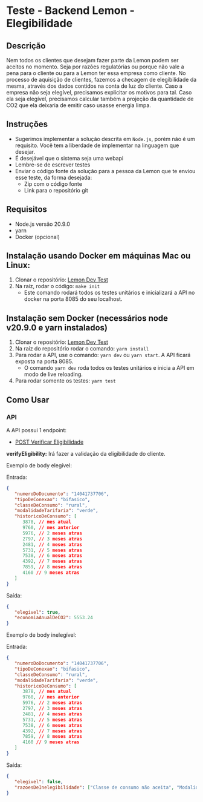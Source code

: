 # Teste - Backend Lemon - Elegibilidade

## Descrição

Nem todos os clientes que desejam fazer parte da Lemon podem ser aceitos no momento. Seja por razões regulatórias ou porque não vale a pena para o cliente ou para a Lemon ter essa empresa como cliente. No processo de aquisição de clientes, fazemos a checagem de elegibilidade da mesma, através dos dados contidos na conta de luz do cliente. Caso a empresa não seja elegível, precisamos explicitar os motivos para tal. Caso ela seja elegível, precisamos calcular também a projeção da quantidade de CO2 que ela deixaria de emitir caso usasse energia limpa.

## Instruções

-  Sugerimos implementar a solução descrita em `Node.js`, porém não é um requisito. Você tem a liberdade de implementar na linguagem que desejar.
-  É desejável que o sistema seja uma webapi
-  Lembre-se de escrever testes
-  Enviar o código fonte da solução para a pessoa da Lemon que te enviou esse teste, da forma desejada:
   -  Zip com o código fonte
   -  Link para o repositório git

## Requisitos

-  Node.js versão 20.9.0
-  yarn
-  Docker (opcional)

## Instalação usando Docker em máquinas Mac ou Linux:

1. Clonar o repositório: [Lemon Dev Test](https://github.com/awmpietro/lemon-dev-test)
2. Na raíz, rodar o código: `make init`
   -  Este comando rodará todos os testes unitários e inicializará a API no docker na porta 8085 do seu localhost.

## Instalação sem Docker (necessários node v20.9.0 e yarn instalados)

1. Clonar o repositório: [Lemon Dev Test](https://github.com/awmpietro/lemon-dev-test)
2. Na raíz do repositório rodar o comando: `yarn install`
3. Para rodar a API, use o comando: `yarn dev` ou `yarn start`. A API ficará exposta na porta 8085.
   -  O comando `yarn dev` roda todos os testes unitários e inicia a API em modo de live reloading.
4. Para rodar somente os testes: `yarn test`

## Como Usar

### API

A API possui 1 endpoint:

-  [POST Verificar Eligibilidade](http://localhost:8085/verify-eligibility)

**verifyEligibility:** Irá fazer a validação da eligibilidade do cliente.

Exemplo de body elegível:

Entrada:

```json
{
   "numeroDoDocumento": "14041737706",
   "tipoDeConexao": "bifasico",
   "classeDeConsumo": "rural",
   "modalidadeTarifaria": "verde",
   "historicoDeConsumo": [
      3878, // mes atual
      9760, // mes anterior
      5976, // 2 meses atras
      2797, // 3 meses atras
      2481, // 4 meses atras
      5731, // 5 meses atras
      7538, // 6 meses atras
      4392, // 7 meses atras
      7859, // 8 meses atras
      4160 // 9 meses atras
   ]
}
```

Saída:

```json
{
   "elegivel": true,
   "economiaAnualDeCO2": 5553.24
}
```

Exemplo de body inelegível:

Entrada:

```json
{
   "numeroDoDocumento": "14041737706",
   "tipoDeConexao": "bifasico",
   "classeDeConsumo": "rural",
   "modalidadeTarifaria": "verde",
   "historicoDeConsumo": [
      3878, // mes atual
      9760, // mes anterior
      5976, // 2 meses atras
      2797, // 3 meses atras
      2481, // 4 meses atras
      5731, // 5 meses atras
      7538, // 6 meses atras
      4392, // 7 meses atras
      7859, // 8 meses atras
      4160 // 9 meses atras
   ]
}
```

Saída:

```json
{
   "elegivel": false,
   "razoesDeInelegibilidade": ["Classe de consumo não aceita", "Modalidade tarifária não aceita"]
}
```
